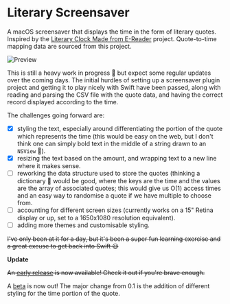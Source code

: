 # Literary Screensaver

A macOS screensaver that displays the time in the form of literary quotes. Inspired by the [Literary Clock Made from E-Reader](https://www.instructables.com/id/Literary-Clock-Made-From-E-reader/) project. Quote-to-time mapping data are sourced from this project.

![Preview](http://jamesliu.io/static/styled_screensaver_2-8de95def426e48665edbb8277d857555-214d1.jpg)

This is still a heavy work in progress 🚧 but expect some regular updates over the coming days. The initial hurdles of setting up a screensaver plugin project and getting it to play nicely with Swift have been passed, along with reading and parsing the CSV file with the quote data, and having the correct record displayed according to the time.

The challenges going forward are:

- [x] styling the text, especially around differentiating the portion of the quote which represents the time (this would be easy on the web, but I don't think one can simply bold text in the middle of a string drawn to an `NSView` 🧐).
- [x] resizing the text based on the amount, and wrapping text to a new line where it makes sense.
- [ ] reworking the data structure used to store the quotes (thinking a dictionary 📖 would be good, where the keys are the time and the values are the array of associated quotes; this would give us O(1) access times and an easy way to randomise a quote if we have multiple to choose from.
- [ ] accounting for different screen sizes (currently works on a 15" Retina display or up, set to a 1650x1080 resolution equivalent).
- [ ] adding more themes and customisable styling.

~~I've only been at it for a day, but it's been a super fun learning exercise and a great excuse to get back into Swift 😃~~

**Update**

~~An [early release](https://github.com/disposedtrolley/literary-screensaver/releases/tag/0.1) is now available! Check it out if you're brave enough.~~

A [beta](https://github.com/disposedtrolley/literary-screensaver/releases/tag/0.2-beta) is now out! The major change from 0.1 is the addition of different styling for the time portion of the quote.
